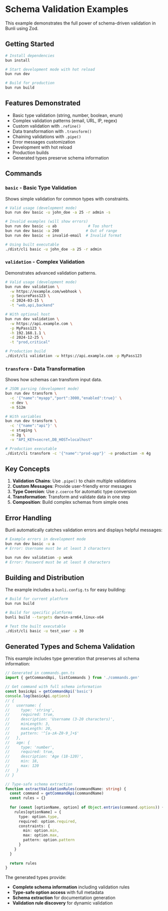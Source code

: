 # Schema Validation Examples

This example demonstrates the full power of schema-driven validation in Bunli using Zod.

## Getting Started

```bash
# Install dependencies
bun install

# Start development mode with hot reload
bun run dev

# Build for production
bun run build
```

## Features Demonstrated

- Basic type validation (string, number, boolean, enum)
- Complex validation patterns (email, URL, IP, regex)
- Custom validation with `.refine()`
- Data transformation with `.transform()`
- Chaining validations with `.pipe()`
- Error messages customization
- Development with hot reload
- Production builds
- Generated types preserve schema information

## Commands

### `basic` - Basic Type Validation
Shows simple validation for common types with constraints.

```bash
# Valid usage (development mode)
bun run dev basic -u john_doe -a 25 -r admin -s

# Invalid examples (will show errors)
bun run dev basic -u ab              # Too short
bun run dev basic -a 200            # Out of range
bun run dev basic -e invalid-email  # Invalid format

# Using built executable
./dist/cli basic -u john_doe -a 25 -r admin
```

### `validation` - Complex Validation
Demonstrates advanced validation patterns.

```bash
# Valid usage (development mode)
bun run dev validation \
  -w https://example.com/webhook \
  -p SecurePass123 \
  -d 2024-03-15 \
  -t "web,api,backend"

# With optional host
bun run dev validation \
  -w https://api.example.com \
  -p MyPass123 \
  -h 192.168.1.1 \
  -d 2024-12-25 \
  -t "prod,critical"

# Production build
./dist/cli validation -w https://api.example.com -p MyPass123
```

### `transform` - Data Transformation
Shows how schemas can transform input data.

```bash
# JSON parsing (development mode)
bun run dev transform \
  -c '{"name":"myapp","port":3000,"enabled":true}' \
  -e dev \
  -m 512m

# With variables
bun run dev transform \
  -c '{"name":"api"}' \
  -e staging \
  -m 2g \
  -v "API_KEY=secret,DB_HOST=localhost"

# Production executable
./dist/cli transform -c '{"name":"prod-app"}' -e production -m 4g
```

## Key Concepts

1. **Validation Chains**: Use `.pipe()` to chain multiple validations
2. **Custom Messages**: Provide user-friendly error messages
3. **Type Coercion**: Use `z.coerce` for automatic type conversion
4. **Transformation**: Transform and validate data in one step
5. **Composition**: Build complex schemas from simple ones

## Error Handling

Bunli automatically catches validation errors and displays helpful messages:

```bash
# Example errors in development mode
bun run dev basic -u a
# Error: Username must be at least 3 characters

bun run dev validation -p weak
# Error: Password must be at least 8 characters
```

## Building and Distribution

The example includes a `bunli.config.ts` for easy building:

```bash
# Build for current platform
bun run build

# Build for specific platforms
bunli build --targets darwin-arm64,linux-x64

# Test the built executable
./dist/cli basic -u test_user -a 30
```

## Generated Types and Schema Validation

This example includes type generation that preserves all schema information:

```typescript
// Generated in commands.gen.ts
import { getCommandApi, listCommands } from './commands.gen'

// Get command with full schema information
const basicApi = getCommandApi('basic')
console.log(basicApi.options)
// {
//   username: {
//     type: 'string',
//     required: true,
//     description: 'Username (3-20 characters)',
//     minLength: 3,
//     maxLength: 20,
//     pattern: '^[a-zA-Z0-9_]+$'
//   },
//   age: {
//     type: 'number',
//     required: true,
//     description: 'Age (18-120)',
//     min: 18,
//     max: 120
//   }
// }

// Type-safe schema extraction
function extractValidationRules(commandName: string) {
  const command = getCommandApi(commandName)
  const rules = {}
  
  for (const [optionName, option] of Object.entries(command.options)) {
    rules[optionName] = {
      type: option.type,
      required: option.required,
      constraints: {
        min: option.min,
        max: option.max,
        pattern: option.pattern
      }
    }
  }
  
  return rules
}
```

The generated types provide:
- **Complete schema information** including validation rules
- **Type-safe option access** with full metadata
- **Schema extraction** for documentation generation
- **Validation rule discovery** for dynamic validation